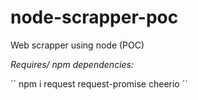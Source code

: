 # node-scrapper-poc
Web scrapper using node (POC)

*Requires/ npm dependencies:*

´´
npm i request request-promise cheerio
´´
